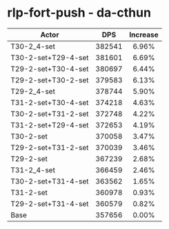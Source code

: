 # rlp-fort-push - da-cthun
| Actor | DPS | Increase |
|---|:---:|:---:|
|T30-2_4-set|382541|6.96%|
|T30-2-set+T29-4-set|381601|6.69%|
|T29-2-set+T30-4-set|380697|6.44%|
|T29-2-set+T30-2-set|379583|6.13%|
|T29-2_4-set|378744|5.90%|
|T31-2-set+T30-4-set|374218|4.63%|
|T30-2-set+T31-2-set|372748|4.22%|
|T31-2-set+T29-4-set|372653|4.19%|
|T30-2-set|370058|3.47%|
|T29-2-set+T31-2-set|370039|3.46%|
|T29-2-set|367239|2.68%|
|T31-2_4-set|366459|2.46%|
|T30-2-set+T31-4-set|363562|1.65%|
|T31-2-set|360978|0.93%|
|T29-2-set+T31-4-set|360579|0.82%|
|Base|357656|0.00%|
